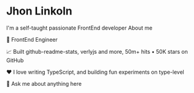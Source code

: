 # Jhon Linkoln<br/>
I'm a self-taught passionate FrontEnd developer
About me

💼 FrontEnd Engineer

📈 Built github-readme-stats, verlyjs and more, 50m+ hits • 50K stars on GitHub

❤️ I love writing TypeScript, and building fun experiments on type-level

💬 Ask me about anything here
